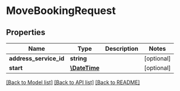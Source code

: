 # MoveBookingRequest

## Properties
Name | Type | Description | Notes
------------ | ------------- | ------------- | -------------
**address_service_id** | **string** |  | [optional] 
**start** | [**\DateTime**](\DateTime.md) |  | [optional] 

[[Back to Model list]](../../README.md#documentation-for-models) [[Back to API list]](../../README.md#documentation-for-api-endpoints) [[Back to README]](../../README.md)

